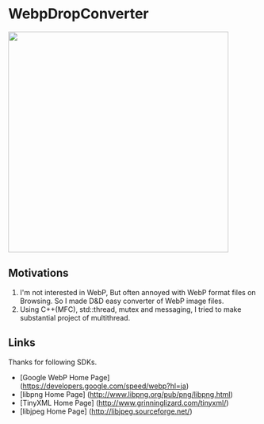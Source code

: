 # WebpDropConverter

<img src="https://user-images.githubusercontent.com/6201814/132002444-cc948d3f-51af-46c0-b275-6011331a219c.gif" width="444px">

## Motivations
1. I'm not interested in WebP, But often annoyed with WebP format files on Browsing. So I made D&D easy converter of WebP image files.
2. Using C++(MFC), std::thread, mutex and messaging, I tried to make substantial project of multithread.

## Links
Thanks for following SDKs.<br/>
* [Google WebP Home Page] (https://developers.google.com/speed/webp?hl=ja)
* [libpng Home Page] (http://www.libpng.org/pub/png/libpng.html)
* [TinyXML Home Page] (http://www.grinninglizard.com/tinyxml/)
* [libjpeg Home Page] (http://libjpeg.sourceforge.net/)
